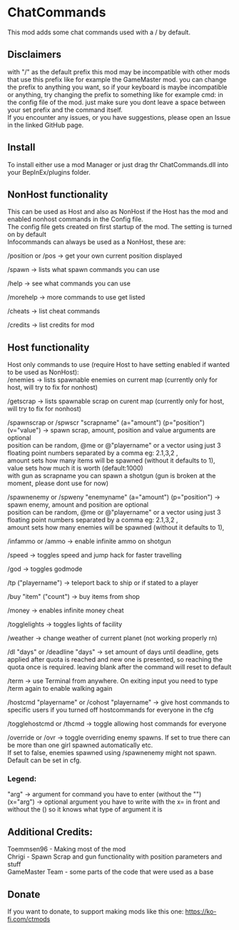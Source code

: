 # ChatCommands
This mod adds some chat commands used with a / by default.  

## Disclaimers
with "/" as the default prefix this mod may be incompatible with other mods that use this prefix like for example the GameMaster mod.
you can change the prefix to anything you want, so if your keyboard is maybe incompatible or anything, try changing the prefix to something like for example cmd: in the config file of the mod. just make sure you dont leave a space between your set prefix and the command itself.  
If you encounter any issues, or you have suggestions, please open an Issue in the linked GitHub page.  

## Install
To install either use a mod Manager or just drag thr ChatCommands.dll into your BepInEx/plugins folder.  

## NonHost functionality
This can be used as Host and also as NonHost if the Host has the mod and enabled nonhost commands in the Config file.  
The config file gets created on first startup of the mod. The setting is turned on by default  
Infocommands can always be used as a NonHost, these are:  
  
/position or /pos -> get your own current position displayed  

/spawn -> lists what spawn commands you can use  
  
/help -> see what commands you can use  
  
/morehelp -> more commands to use get listed  
  
/cheats -> list cheat commands  
  
/credits -> list credits for mod  
  
## Host functionality
Host only commands to use (require Host to have setting enabled if wanted to be used as NonHost):  
/enemies -> lists spawnable enemies on current map (currently only for host, will try to fix for nonhost)  
  
/getscrap -> lists spawnable scrap on curent map (currently only for host, will try to fix for nonhost)  

/spawnscrap or /spwscr "scrapname" (a="amount") (p="position") (v="value") -> spawn scrap, amount, position and value arguments are optional  
position can be random, @me or @"playername" or a vector using just 3 floating point numbers separated by a comma eg: 2.1,3,2 ,  
amount sets how many items will be spawned (without it defaults to 1),  
value sets how much it is worth (default:1000)  
with gun as scrapname you can spawn a shotgun (gun is broken at the moment, please dont use for now)  
  
/spawnenemy or /spweny "enemyname" (a="amount") (p="position") -> spawn enemy, amount and position are optional  
position can be random, @me or @"playername" or a vector using just 3 floating point numbers separated by a comma eg: 2.1,3,2 ,  
amount sets how many enemies will be spawned (without it defaults to 1),  
  
/infammo or /ammo -> enable infinite ammo on shotgun  
  
/speed -> toggles speed and jump hack for faster travelling  
  
/god -> toggles godmode  
  
/tp ("playername") -> teleport back to ship or if  stated to a player  
  
/buy "item" ("count") -> buy items from shop  
  
/money -> enables infinite money cheat  
  
/togglelights -> toggles lights of facility  
  
/weather -> change weather of current planet (not working properly rn)  
  
/dl "days" or /deadline "days" -> set amount of days until deadline, gets applied after quota is reached and new one is presented, so reaching the quota once is required. leaving blank after the command will reset to default  
  
/term -> use Terminal from anywhere. On exiting input you need to type /term again to enable walking again  
  
/hostcmd "playername" or /cohost "playername" -> give host commands to specific users if you turned off hostcommands for everyone in the cfg  

/togglehostcmd or /thcmd -> toggle allowing host commands for everyone  
  
/override or /ovr -> toggle overriding enemy spawns. If set to true there can be more than one girl spawned automatically etc.  
If set to false, enemies spawned using /spawnenemy might not spawn. Default can be set in cfg.  

### Legend:  
"arg" -> argument for command you have to enter (without the "")  
(x="arg") -> optional argument you have to write with the x= in front and without the () so it knows what type of argument it is  


## Additional Credits:  
Toemmsen96 - Making most of the mod  
Chrigi - Spawn Scrap and gun functionality with position parameters and stuff  
GameMaster Team - some parts of the code that were used as a base  
## Donate  
If you want to donate, to support making mods like this one:
https://ko-fi.com/ctmods
